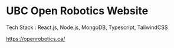 # UBC Open Robotics Website

Tech Stack : React.js, Node.js, MongoDB, Typescript, TailwindCSS

https://openrobotics.ca/
